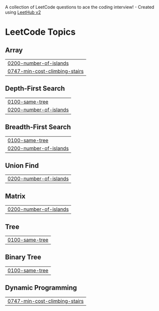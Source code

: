 A collection of LeetCode questions to ace the coding interview! - Created using [LeetHub v2](https://github.com/arunbhardwaj/LeetHub-2.0)
<!---LeetCode Topics Start-->
# LeetCode Topics
## Array
|  |
| ------- |
| [0200-number-of-islands](https://github.com/nerobkabir/LeetCode/tree/master/0200-number-of-islands) |
| [0747-min-cost-climbing-stairs](https://github.com/nerobkabir/LeetCode/tree/master/0747-min-cost-climbing-stairs) |
## Depth-First Search
|  |
| ------- |
| [0100-same-tree](https://github.com/nerobkabir/LeetCode/tree/master/0100-same-tree) |
| [0200-number-of-islands](https://github.com/nerobkabir/LeetCode/tree/master/0200-number-of-islands) |
## Breadth-First Search
|  |
| ------- |
| [0100-same-tree](https://github.com/nerobkabir/LeetCode/tree/master/0100-same-tree) |
| [0200-number-of-islands](https://github.com/nerobkabir/LeetCode/tree/master/0200-number-of-islands) |
## Union Find
|  |
| ------- |
| [0200-number-of-islands](https://github.com/nerobkabir/LeetCode/tree/master/0200-number-of-islands) |
## Matrix
|  |
| ------- |
| [0200-number-of-islands](https://github.com/nerobkabir/LeetCode/tree/master/0200-number-of-islands) |
## Tree
|  |
| ------- |
| [0100-same-tree](https://github.com/nerobkabir/LeetCode/tree/master/0100-same-tree) |
## Binary Tree
|  |
| ------- |
| [0100-same-tree](https://github.com/nerobkabir/LeetCode/tree/master/0100-same-tree) |
## Dynamic Programming
|  |
| ------- |
| [0747-min-cost-climbing-stairs](https://github.com/nerobkabir/LeetCode/tree/master/0747-min-cost-climbing-stairs) |
<!---LeetCode Topics End-->